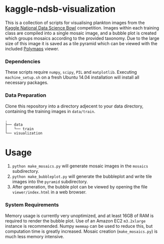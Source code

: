 kaggle-ndsb-visualization
=========================
This is a collection of scripts for visualising plankton images from the [Kaggle National Data Science Bowl](http://www.kaggle.com/c/datasciencebowl) competition. Images within each training class are compiled into a single mosaic image, and a bubble plot is created which groups mosaics according to the provided taxonomy. Due to the large size of this image it is saved as a tile pyramid which can be viewed with the included [Polymaps](http://polymaps.org/ex/) viewer.
### Dependencies
These scripts require `numpy`, `scipy`, `PIL` and `matplotlib`. Executing `machine_setup.sh` on a fresh Ubuntu 14.04 installation will install all necessary packages.

### Data Preparation
Clone this repository into a directory adjecent to your data directory, containing the training images in `data/train`.
```
.
├── data
│   └── train
└── visualization
```

# Usage
1. `python make_mosaics.py` will generate mosaic images in the `mosaics` subdirectory. 
2. `python make_bubbleplot.py` will generate the bubbleplot and write tile images into the `pyramid` subdirectory.
3. After generation, the bubble plot can be viewed by opening the file `viewer/index.html` in a web browser.

### System Requirements
Memory usage is currently very unoptimized, and at least 16GB of RAM is required to render the bubble plot. Use of an Amazon EC2 `m3.2xlarge` instance is recommended. Numpy `memmap` can be used to reduce this, but computation time is greatly increased. Mosaic creation (`make_mosaics.py`) is much less memory intensive.

